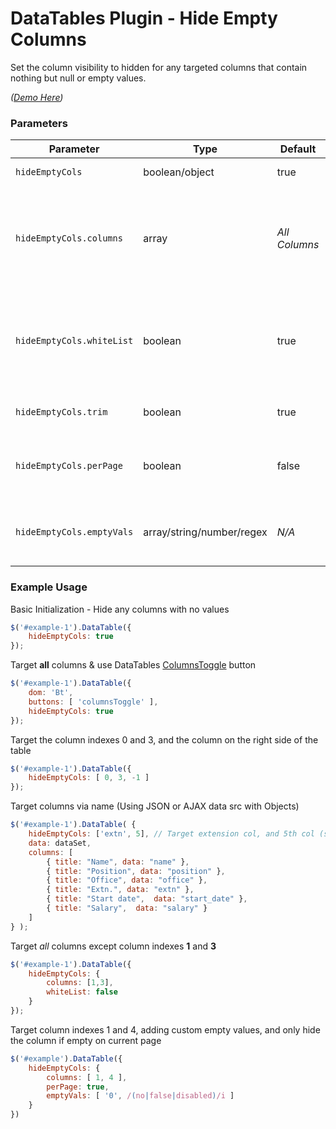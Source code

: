 # DataTables Plugin - Hide Empty Columns #

Set the column visibility to hidden for any targeted columns that contain nothing but null or empty values.

*([Demo Here](http://www.linuxdigest.org/misc/script_examples/DataTables-Hide-Empty-Columns/examples/))*

### Parameters ###
Parameter 			      | Type 		  		 		| Default  	   	| Description
------------------------- | --------------------------- | ------------- | ------------
`hideEmptyCols`  		  | boolean/object 				| true	       	| Enable/Disable hideEmptyCols plugin
`hideEmptyCols.columns`   | array		   				| *All Columns* | Determine which columns to target, can either use the [column name](http://datatables.net/reference/option/columns.name), the [index](http://datatables.net/reference/api/column().index()), or a negative integer to target columns starting from the right side of the table
`hideEmptyCols.whiteList` |	boolean 	   				| true 		   	| Determine if the targets listed in `hideEmptyCols.columns` should be treated as a whitelist or blacklist (`false` will target all columns except those listed)
`hideEmptyCols.trim`	  | boolean		   				| true		   	| Trim the values before determining if the cell is empty
`hideEmptyCols.perPage`   | boolean 					| false			| Only hide column(s) if they're empty on the current page (executes on necessary events)
`hideEmptyCols.emptyVals` | array/string/number/regex	| *N/A*			| Define extra values to be interpred as empty (String, Number or Regex pattern, or an array of said values)


### Example Usage ###

Basic Initialization - Hide any columns with no values
```javascript
$('#example-1').DataTable({
    hideEmptyCols: true
});
```

Target **all** columns & use DataTables [ColumnsToggle](https://datatables.net/reference/button/columnsToggle) button
```javascript
$('#example-1').DataTable({
    dom: 'Bt',
    buttons: [ 'columnsToggle' ],
    hideEmptyCols: true
});
```

Target the column indexes 0 and 3, and the column on the right side of the table
```javascript
$('#example-1').DataTable({
    hideEmptyCols: [ 0, 3, -1 ]
});
```

Target columns via name (Using JSON or AJAX data src with Objects)
```javascript
$('#example-1').DataTable( {
    hideEmptyCols: ['extn', 5], // Target extension col, and 5th col (salary)
    data: dataSet,
    columns: [
        { title: "Name", data: "name" },
        { title: "Position", data: "position" },
        { title: "Office", data: "office" },
        { title: "Extn.", data: "extn" },
        { title: "Start date",  data: "start_date" },
        { title: "Salary",  data: "salary" }
    ]
} );
```

Target *all* columns except column indexes **1** and **3**
```javascript
$('#example-1').DataTable({
    hideEmptyCols: {
    	columns: [1,3],
    	whiteList: false
    }
});
```

Target column indexes 1 and 4, adding custom empty values, and only hide the column if empty on current page
```javascript
$('#example').DataTable({
    hideEmptyCols: {
        columns: [ 1, 4 ],
        perPage: true,
        emptyVals: [ '0', /(no|false|disabled)/i ]
    }
})
```